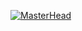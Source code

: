 [![MasterHead](https://github.com/liolikus/liolikus/assets/85246338/860b0630-8803-406f-9e8b-0dd80fe06992)](https://github.com/liolikus)
